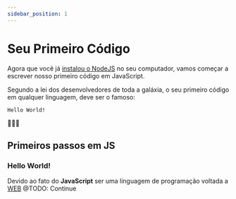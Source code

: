 ```yaml
---
sidebar_position: 1
---
```


# Seu Primeiro Código

Agora que você já [instalou o NodeJS](/docs/javascript/setup) no seu computador,
vamos começar a escrever nosso primeiro código em JavaScript.

Segundo a lei dos desenvolvedores de toda a galáxia, o seu primeiro código em qualquer linguagem,
deve ser o famoso:

```bash
Hello World!
```

🤯🤯🤯

## Primeiros passos em JS

### Hello World!

Devido ao fato do **JavaScript** ser uma linguagem de programação voltada a [WEB](https://www.significados.com.br/web/)
@TODO: Continue
